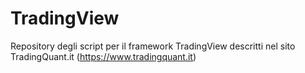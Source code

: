 
# TradingView

Repository degli script per il framework TradingView descritti nel sito TradingQuant.it (https://www.tradingquant.it)
